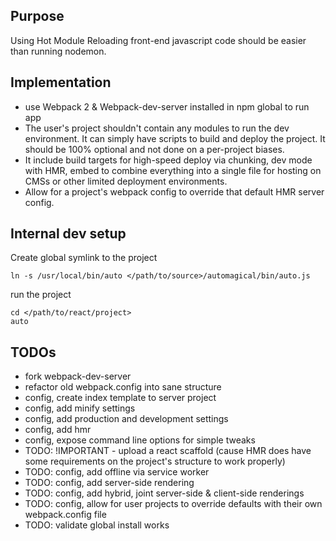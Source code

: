 ## Purpose

Using Hot Module Reloading front-end javascript code should
be easier than running nodemon.

## Implementation

* use Webpack 2 & Webpack-dev-server installed in npm global
to run app
* The user's project shouldn't contain any modules to run
the dev environment. It can simply have scripts to build
and deploy the project. It should be 100% optional
and not done on a per-project biases.
* It include build targets for high-speed deploy via chunking,
dev mode with HMR, embed to combine everything into a single file
for hosting on CMSs or other limited deployment environments.
* Allow for a project's webpack config to override that
default HMR server config.

## Internal dev setup
Create global symlink to the project
```
ln -s /usr/local/bin/auto </path/to/source>/automagical/bin/auto.js
```

run the project
```
cd </path/to/react/project>
auto
```

## TODOs

- fork webpack-dev-server
- refactor old webpack.config into sane structure
- config, create index template to server project
- config, add minify settings
- config, add production and development settings
- config, add hmr
- config, expose command line options for simple tweaks
- TODO: !IMPORTANT - upload a react scaffold (cause HMR does have
  some requirements on the project's structure to work properly)
- TODO: config, add offline via service worker
- TODO: config, add server-side rendering
- TODO: config, add hybrid, joint server-side & client-side renderings
- TODO: config, allow for user projects to override defaults with
their own webpack.config file
- TODO: validate global install works
